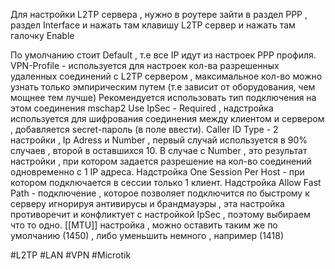 Для настройки L2TP сервера , нужно в роутере зайти в раздел PPP , раздел Interface и нажать там клавишу L2TP сервер и нажать там галочку Enable

По умолчанию стоит Default , т.е все IP идут из настроек PPP профиля.
VPN-Profile - используется для настроек кол-ва разрешенных удаленных соединений с L2TP сервером , максимальное кол-во можно узнать только эмпирическим путем (т.е зависит от оборудования, чем мощнее тем лучше)
Рекомендуется использовать тип подключения на этом соединения mschap2 
Use IpSec - Required ,  надстройка используется для шифрования соединения между клиентом и сервером , добавляется secret-пароль (в поле ввести).
Caller ID Type - 2 настройки , Ip Adress и Number , первый случай используется в 90% случаев , второй в оставшихся 10. В случае с Number , это результат настройки , при котором задается разрешение на кол-во соединений одновременно с 1 IP адреса.
Надстройка One Session Per Host - при котором подключается в сессии только 1 клиент. 
Надстройка Allow Fast Path - подключение , которое позволяет подключится по быстрому к серверу игнорируя антивирусы и брандмауэры , эта настройка противоречит и конфликтует с настройкой IpSec , поэтому выбираем что то одно. 
[[MTU]] настройка , можно оставить таким же по умолчанию (1450) , либо уменьшить немного , например (1418)

#L2TP #LAN #VPN #Microtik 